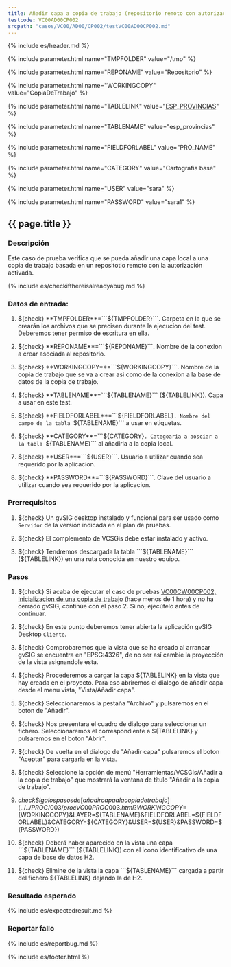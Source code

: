 ```yaml
---
title: Añadir capa a copia de trabajo (repositorio remoto con autorización)
testcode: VC00AD00CP002
srcpath: "casos/VC00/AD00/CP002/testVC00AD00CP002.md"
---
```


{% include es/header.md %}

{% include parameter.html name="TMPFOLDER" value="/tmp" %}

{% include parameter.html name="REPONAME" value="Repositorio" %}

{% include parameter.html name="WORKINGCOPY" value="CopiaDeTrabajo" %}

{% include parameter.html name="TABLELINK" value="<a href='../../data/esp_provincias.csv'>ESP_PROVINCIAS</a>" %}

{% include parameter.html name="TABLENAME" value="esp_provincias" %}

{% include parameter.html name="FIELDFORLABEL" value="PRO_NAME" %}

{% include parameter.html name="CATEGORY" value="Cartografia base" %}

{% include parameter.html name="USER" value="sara" %}

{% include parameter.html name="PASSWORD" value="sara1" %}

## {{ page.title }}

### Descripción

Este caso de prueba verifica que se pueda añadir una capa local a una copia de trabajo
basada en un repositotio remoto con la autorización activada.

{% include es/checkifthereisalreadyabug.md %}

### Datos de entrada:

1. ${check} **TMPFOLDER**=```${TMPFOLDER}```. Carpeta en la que se crearán los archivos que se precisen 
   durante la ejecucion del test. Deberemos tener permiso de escritura en ella.

2. ${check} **REPONAME**=```${REPONAME}```. Nombre de la conexion a crear asociada al repositorio.

3. ${check} **WORKINGCOPY**=```${WORKINGCOPY}```. Nombre de la copia de trabajo que se va a crear asi como 
   de la conexion a la base de datos de la copia de trabajo. 

4. ${check} **TABLENAME**=```${TABLENAME}``` (${TABLELINK}). Capa a usar en este test. 

3. ${check} **FIELDFORLABEL**=```${FIELDFORLABEL}```. Nombre del campo de la tabla ```${TABLENAME}```
   a usar en etiquetas. 

4. ${check} **CATEGORY**=```${CATEGORY}```. Categoaria a aosciar a la tabla ```${TABLENAME}``` al añadirla
   a la copia local.

5. ${check} **USER**=```${USER}```. Usuario a utilizar cuando sea requerido por la aplicacion.

7. ${check} **PASSWORD**=```${PASSWORD}```. Clave del usuario a utilizar cuando sea requerido por la aplicacion.

### Prerrequisitos

1. ${check} Un gvSIG desktop instalado y funcional para ser usado como ```Servidor``` de la versión indicada
   en el plan de pruebas.

2. ${check} El complemento de VCSGis debe estar instalado y activo.

3. ${check} Tendremos descargada la tabla ```${TABLENAME}``` (${TABLELINK}) en 
   una ruta conocida en nuestro equipo.

### Pasos

1. ${check} Si acaba de ejecutar el caso de pruebas 
   [VC00CW00CP002, Inicializacion de una copia de trabajo](../../CW00/CP002/testVC00CW00CP002.md)
   (hace menos de 1 hora) y no ha cerrado gvSIG, continúe con el paso 2. 
   Si no, ejecútelo antes de continuar.

2. ${check} En este punto deberemos tener abierta la aplicación gvSIG Desktop ```Cliente```.

3. ${check} Comprobaremos  que la vista que se ha creado al arrancar gvSIG se encuentra 
   en "EPSG:4326", de no ser así cambie la proyección de la vista asignandole esta.

4. ${check} Procederemos a cargar la capa ${TABLELINK} en la vista que hay creada 
   en el proyecto. Para eso abriremos el dialogo de añadir capa desde el menu vista, "Vista/Añadir capa".

5. ${check} Seleccionaremos la pestaña "Archivo" y pulsaremos en el boton de "Añadir".

6. ${check} Nos presentara el cuadro de dialogo para seleccionar un fichero. 
   Seleccionaremos el correspondiente a ${TABLELINK} 
   y pulsaremos en el boton "Abrir".

7. ${check} De vuelta en el dialogo de "Añadir capa" pulsaremos el boton "Aceptar" 
   para cargarla en la vista.

8. ${check} Seleccione la opción de menú "Herramientas/VCSGis/Añadir a la copia de trabajo" 
   que mostrará la ventana de título "Añadir a la copia de trabajo".

9. ${check} Siga los pasos de [añadir capa a la copia de trabajo](../../PROC/003/procVC00PROC003.html?WORKINGCOPY=${WORKINGCOPY}&LAYER=${TABLENAME}&FIELDFORLABEL=${FIELDFORLABEL}&CATEGORY=${CATEGORY}&USER=${USER}&PASSWORD=${PASSWORD}) 

10. ${check} Deberá haber aparecido en la vista una capa 
    ```${TABLENAME}``` (${TABLELINK})
    con el icono identificativo de una capa de base de datos H2.

11. ${check} Elimine de la vista la capa ```${TABLENAME}``` cargada 
    a partir del fichero ${TABLELINK} dejando la de H2.

### Resultado esperado

{% include es/expectedresult.md %}

### Reportar fallo

{% include es/reportbug.md %}

{% include es/footer.html %}
